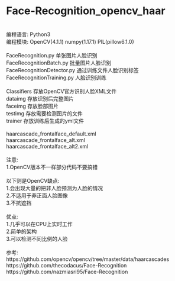 # Face-Recognition_opencv_haar
</br>
编程语言: Python3</br>
编程模块: OpenCV(4.1.1) numpy(1.17.1) PIL(pillow6.1.0)</br>
</br>
FaceRecognition.py         单张图片人脸识别</br>
FaceRecognitionBatch.py    批量图片人脸识别</br>
FaceRecognitionDetector.py 通过训练文件人脸识别标签</br>
FaceRecognitionTraining.py 人脸识别训练</br>
</br>
Classifiers 存放OpenCV官方识别人脸XML文件</br>
dataimg     存放识别后完整图片</br>
faceimg     存放脸部图片</br>
testimg     存放需要检测图片的文件</br>
trainer     存放训练后生成的yml文件</br>
</br>
haarcascade_frontalface_default.xml</br>
haarcascade_frontalface_alt.xml</br>
haarcascade_frontalface_alt2.xml</br>
</br>
注意:</br>
1.OpenCV版本不一样部分代码不要搞错</br>
</br>
以下则是OpenCV缺点:</br>
1.会出现大量的把非人脸预测为人脸的情况</br>
2.不适用于非正面人脸图像</br>
3.不抗遮挡</br>
</br>
优点:</br>
1.几乎可以在CPU上实时工作</br>
2.简单的架构</br>
3.可以检测不同比例的人脸</br>
</br>
参考:</br>
https://github.com/opencv/opencv/tree/master/data/haarcascades</br>
https://github.com/thecodacus/Face-Recognition</br>
https://github.com/nazmiasri95/Face-Recognition</br>

